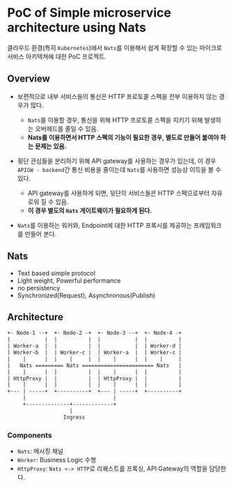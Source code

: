 # PoC of Simple microservice architecture using Nats

클라우드 환경(특히 `Kubernetes`)에서 `Nats`를 이용해서 쉽게 확장할 수 있는 마이크로서비스 아키텍쳐에 대한 PoC 프로젝트.

## Overview

- 보편적으로 내부 서비스들의 통신은 HTTP 프로토콜 스펙을 전부 이용하지 않는 경우가 많다.
  - `Nats`를 이용할 경우, 통신을 위해 HTTP 프로토콜 스펙을 지키기 위해 발생하는 오버헤드를 줄일 수 있음.
  - **Nats를 이용하면서 HTTP 스펙의 기능이 필요한 경우, 별도로 만들어 붙여야 하는 문제는 있음.**

- 횡단 관심들을 분리하기 위해 API gateway를 사용하는 경우가 있는데,
  이 경우 `APIGW - backend`간 통신 비용을 줄이는데 `Nats`를 사용하면 성능상 이득을 볼 수 있다.
  - API gateway를 사용하게 되면, 뒷단의 서비스들은 HTTP 스펙으로부터 자유로워 질 수 있음.
  - **이 경우 별도의 `Nats` 게이트웨이가 필요하게 된다.**

- `Nats`를 이용하는 워커와, Endpoint에 대한 HTTP 프록시를 제공하는 프레임워크를 만들어 본다.

## Nats

- Text based simple protocol
- Light weight, Powerful performance
- no persistency
- Synchronized(Request), Asynchronous(Publish)

## Architecture

``` txt
+- Node-1 --+  +- Node-2 -+  +- Node-3 --+  +- Node-4 -+
|           |  |          |  |           |  |          |
| Worker-a  |  |          |  |           |  | Worker-d |
| Worker-b  |  | Worker-c |  | Worker-a  |  | Worker-c |
|    |      |  |    |     |  |    |      |  |    |     |
|   Nats ========= Nats ======================= Nats   |
|    |      |  |          |  |    |      |  |          |
| HttpProxy |  |          |  | HttpProxy |  |          |
|    |      |  |          |  |    |      |  |          |
+--- | -----+  +----------+  +--- | -----+  +----------+
     |                            |
     +--------------+-------------+
                    |
                  Ingress
```

### Components

- `Nats`: 메시징 채널
- `Worker`: Business Logic 수행
- `HttpProxy`: `Nats <-> HTTP`로 리퀘스트를 프록싱, API Gateway의 역할을 담당한다.
